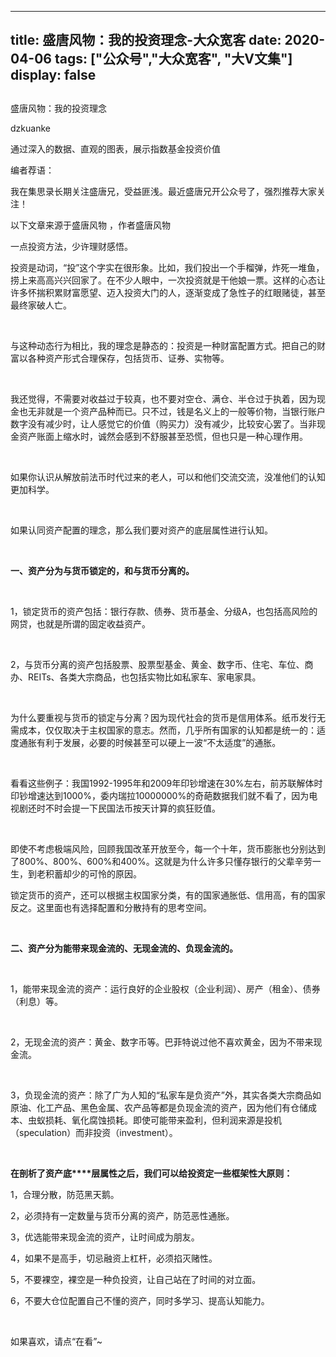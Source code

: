 
---
title:   盛唐风物：我的投资理念-大众宽客
date: 2020-04-06
tags: ["公众号","大众宽客", "大V文集"]
display: false
---


## 



盛唐风物：我的投资理念




dzkuanke




通过深入的数据、直观的图表，展示指数基金投资价值


编者荐语：

我在集思录长期关注盛唐兄，受益匪浅。最近盛唐兄开公众号了，强烈推荐大家关注！


以下文章来源于盛唐风物
，作者盛唐风物


一点投资方法，少许理财感悟。

投资是动词，“投”这个字实在很形象。比如，我们投出一个手榴弹，炸死一堆鱼，捞上来高高兴兴回家了。在不少人眼中，一次投资就是干他娘一票。这样的心态让许多怀揣积累财富愿望、迈入投资大门的人，逐渐变成了急性子的红眼赌徒，甚至最终家破人亡。

&nbsp;

与这种动态行为相比，我的理念是静态的：投资是一种财富配置方式。把自己的财富以各种资产形式合理保存，包括货币、证券、实物等。

&nbsp;

我还觉得，不需要对收益过于较真，也不要对空仓、满仓、半仓过于执着，因为现金也无非就是一个资产品种而已。只不过，钱是名义上的一般等价物，当银行账户数字没有减少时，让人感觉它的价值（购买力）没有减少，比较安心罢了。当非现金资产账面上缩水时，诚然会感到不舒服甚至恐慌，但也只是一种心理作用。

&nbsp;

如果你认识从解放前法币时代过来的老人，可以和他们交流交流，没准他们的认知更加科学。

&nbsp;

如果认同资产配置的理念，那么我们要对资产的底层属性进行认知。

&nbsp;

**一、资产分为与货币锁定的，和与货币分离的。**

&nbsp;

1，锁定货币的资产包括：银行存款、债券、货币基金、分级A，也包括高风险的网贷，也就是所谓的固定收益资产。

&nbsp;

2，与货币分离的资产包括股票、股票型基金、黄金、数字币、住宅、车位、商办、REITs、各类大宗商品，也包括实物比如私家车、家电家具。

&nbsp;

为什么要重视与货币的锁定与分离？因为现代社会的货币是信用体系。纸币发行无需成本，仅仅取决于主权国家的意志。然而，几乎所有国家的认知都是统一的：适度通胀有利于发展，必要的时候甚至可以硬上一波“不太适度”的通胀。

&nbsp;

看看这些例子：我国1992-1995年和2009年印钞增速在30%左右，前苏联解体时印钞增速达到1000%，委内瑞拉10000000%的奇葩数据我们就不看了，因为电视剧还时不时会提一下民国法币按天计算的疯狂贬值。

&nbsp;

即使不考虑极端风险，回顾我国改革开放至今，每一个十年，货币膨胀也分别达到了800%、800%、600%和400%。这就是为什么许多只懂存银行的父辈辛劳一生，到老积蓄却少的可怜的原因。



锁定货币的资产，还可以根据主权国家分类，有的国家通胀低、信用高，有的国家反之。这里面也有选择配置和分散持有的思考空间。

&nbsp;

**二、资产分为能带来现金流的、无现金流的、负现金流的。**

&nbsp;

1，能带来现金流的资产：运行良好的企业股权（企业利润）、房产（租金）、债券（利息）等。

&nbsp;

2，无现金流的资产：黄金、数字币等。巴菲特说过他不喜欢黄金，因为不带来现金流。

&nbsp;

3，负现金流的资产：除了广为人知的“私家车是负资产”外，其实各类大宗商品如原油、化工产品、黑色金属、农产品等都是负现金流的资产，因为他们有仓储成本、虫蚁损耗、氧化腐蚀损耗。即使可能带来盈利，但利润来源是投机（speculation）而非投资（investment）。

&nbsp;

**在剖析了资产底****层属性之后，我们可以给投资定一些框架性大原则：**



1，合理分散，防范黑天鹅。

2，必须持有一定数量与货币分离的资产，防范恶性通胀。

3，优选能带来现金流的资产，让时间成为朋友。

4，如果不是高手，切忌融资上杠杆，必须掐灭赌性。

5，不要裸空，裸空是一种负投资，让自己站在了时间的对立面。

6，不要大仓位配置自己不懂的资产，同时多学习、提高认知能力。

&nbsp;



如果喜欢，请点“在看”~








